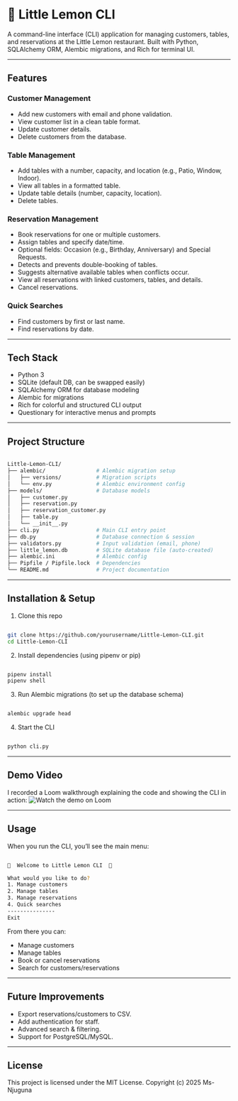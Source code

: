 # 🍋 Little Lemon CLI

A command-line interface (CLI) application for managing customers, tables, and reservations at the Little Lemon restaurant.
Built with Python, SQLAlchemy ORM, Alembic migrations, and Rich for terminal UI.

---

## Features
### Customer Management

- Add new customers with email and phone validation.
- View customer list in a clean table format.
- Update customer details.
- Delete customers from the database.

### Table Management

- Add tables with a number, capacity, and location (e.g., Patio, Window, Indoor).
- View all tables in a formatted table.
- Update table details (number, capacity, location).
- Delete tables.

### Reservation Management

- Book reservations for one or multiple customers.
- Assign tables and specify date/time.
- Optional fields: Occasion (e.g., Birthday, Anniversary) and Special Requests.
- Detects and prevents double-booking of tables.
- Suggests alternative available tables when conflicts occur.
- View all reservations with linked customers, tables, and details.
- Cancel reservations.

### Quick Searches

- Find customers by first or last name.
- Find reservations by date.

---

## Tech Stack

- Python 3
- SQLite (default DB, can be swapped easily)
- SQLAlchemy ORM for database modeling
- Alembic for migrations
- Rich for colorful and structured CLI output
- Questionary for interactive menus and prompts

---

## Project Structure

```bash

Little-Lemon-CLI/
├── alembic/                # Alembic migration setup
│   ├── versions/           # Migration scripts
│   └── env.py              # Alembic environment config
├── models/                 # Database models
│   ├── customer.py
│   ├── reservation.py
│   ├── reservation_customer.py
│   ├── table.py
│   └── __init__.py
├── cli.py                  # Main CLI entry point
├── db.py                   # Database connection & session
├── validators.py           # Input validation (email, phone)
├── little_lemon.db         # SQLite database file (auto-created)
├── alembic.ini             # Alembic config
├── Pipfile / Pipfile.lock  # Dependencies
└── README.md               # Project documentation

```

---

## Installation & Setup

1. Clone this repo
```bash

git clone https://github.com/yourusername/Little-Lemon-CLI.git
cd Little-Lemon-CLI

```

2. Install dependencies (using pipenv or pip)
```bash

pipenv install
pipenv shell

```

3. Run Alembic migrations (to set up the database schema)
```bash

alembic upgrade head

```

4. Start the CLI
```bash

python cli.py

```

---

## Demo Video

I recorded a Loom walkthrough explaining the code and showing the CLI in action:
![Watch the demo on Loom]()

---

## Usage
When you run the CLI, you’ll see the main menu:

```bash

🍋  Welcome to Little Lemon CLI  🍋

What would you like to do?
1. Manage customers
2. Manage tables
3. Manage reservations
4. Quick searches
---------------
Exit

```

From there you can:

   - Manage customers 
   - Manage tables 
   - Book or cancel reservations 
   - Search for customers/reservations 

---

## Future Improvements

- Export reservations/customers to CSV.
- Add authentication for staff.
- Advanced search & filtering.
- Support for PostgreSQL/MySQL.

---

## License

This project is licensed under the MIT License.
Copyright (c) 2025 Ms-Njuguna